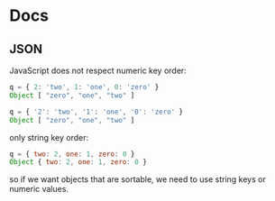 Docs
=====

JSON
-----

JavaScript does not respect numeric key order:

~~~js
q = { 2: 'two', 1: 'one', 0: 'zero' }
Object [ "zero", "one", "two" ]

q = { '2': 'two', '1': 'one', '0': 'zero' }
Object [ "zero", "one", "two" ]
~~~

only string key order:

~~~js
q = { two: 2, one: 1, zero: 0 }
Object { two: 2, one: 1, zero: 0 }
~~~

so if we want objects that are sortable, we need to use string keys or numeric
values.
